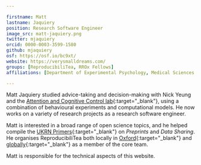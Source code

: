 ```yaml
---

firstname: Matt
lastname: Jaquiery
position: Research Software Engineer
image_src: matt-jaquiery.png
twitter: mjaquiery
orcid: 0000-0003-3599-1580
github: mjaquiery
osf: https://osf.io/bc9xt/
website: https://verysmalldreams.com/
groups: [ReproducibiliTea, RROx Fellows]
affiliations: [Department of Experimental Psychology, Medical Sciences Division, Wolfson College, Department of Computer Science, MPLS]

---
```


Matt Jaquiery studied advice-taking and decision-making with Nick
Yeung and the [Attention and Cognitive Control
lab](https://www.oxacclab.org/){:target="_blank"}, using a combination of behavioural
experiments and computational models.
He now works on a variety of research projects as a 
research software engineer.

Matt is interested in a broad range of open science topics, and he
helped compile the [UKRN Primers](https://www.bristol.ac.uk/psychology/research/ukrn/about/resources/){:target="_blank"} on *Preprints* and *Data Sharing*. He
organises ReproducibiliTea both locally in [Oxford](https://reproducibilitea.org/journal-clubs/#Oxford){:target="_blank"} and [globally](https://reproducibilitea.org/){:target="_blank"} as a
member of the core team. 

Matt is responsible for the technical
aspects of this website.
